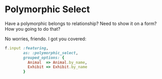Polymorphic Select
==================

Have a polymorphic belongs to relationship? Need to show it on a form? How you going to do that?

No worries, friendo. I got you covered:

```ruby
f.input :featuring,
        as: :polymorphic_select,
        grouped_options: {
          Animal  => Animal.by_name,
          Exhibit => Exhibit.by_name
        }
```
